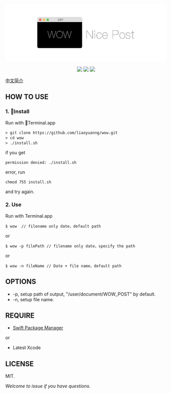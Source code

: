 <p align="center" >
  <img src="https://github.com/liaoyuanng/wow/blob/master/resource/logo.png" alt="logo" title="wow">
</p>

<p align="center" >
  <a href="https://travis-ci.org/liaoyuanng/wow"><img src="https://travis-ci.org/liaoyuanng/wow.svg?branch=master"></a>
  <img src="https://img.shields.io/badge/swift-4.0-brightgreen.svg">
  <img src="https://img.shields.io/badge/For-Jekyll-orange.svg">
</p>

[中文简介](https://github.com/liaoyuanng/wow/blob/master/README_CN.md)

## HOW TO USE

### 1. Install

Run with Terminal.app

```
> git clone https://github.com/liaoyuanng/wow.git
> cd wow
> ./install.sh
```

if you get

```
permission denied: ./install.sh
```

error, run

```
chmod 755 install.sh
```

and try again.

### 2. Use

Run with Terminal.app

```
$ wow  // filename only date，default path
```

or

```
$ wow -p filePath // filename only date，specify the path
```

or

```
$ wow -n fileName // Date + file name，default path
```

## OPTIONS

* -p, setup path of output, "/user/document/WOW_POST"  by default.
* -n, setup file name.

## REQUIRE

* [Swift Package Manager](https://swift.org/package-manager/)

or

* Latest Xcode

## LICENSE

MIT.

*Welcome to issue if you have questions.*



